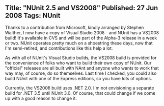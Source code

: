 Title: "NUnit 2.5 and VS2008"
Published: 27 Jun 2008
Tags: NUnit
---
Thanks to a contribution from Microsoft, kindly arranged by Stephen Walther, I now have a copy of Visual Studio 2008 - and NUnit has a VS2008 build! It's available in CVS and will be part of the Alpha-3 release in a week or two. NUnit operates pretty much on a shoestring these days, now that I'm semi-retired, and contributions like this help a lot.

As with all of NUnit's Visual Studio builds, the VS2008 build is provided for the convenience of folks who want to build their own copy of NUnit. Our "official" releases are all built with NAnt and anyone who wants to work that way may, of course, do so themselves. Last time I checked, you could also build NUnit with one of the Express editions, so you have lots of options.

Currently, the VS2008 build uses .NET 2.0. I'm not envisioning a separate build for .NET 3.5 until NUnit 3.0. Of course, that could change if we come up with a good reason to change it.
